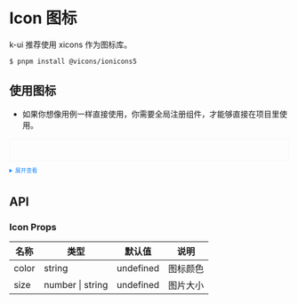 <style>
    .example{
        border: 1px solid #f5f5f5;
        border-radius: 5px;
        padding:20px
    }
    .k-inco {
        margin:10px 5px
    }
    
    details > summary:first-of-type {
        font-size: 10px;
        padding: 8px 0;
        cursor: pointer;
        color: #1989fa;
    }
</style>

# Icon 图标

k-ui 推荐使用 xicons 作为图标库。

```
$ pnpm install @vicons/ionicons5
```

## 使用图标

- 如果你想像用例一样直接使用，你需要全局注册组件，才能够直接在项目里使用。

<script setup lang="ts">
import { CashOutline } from '@vicons/ionicons5'
</script>

<div class="example">
  <k-icon color="red" size="40">
    <CashOutline/>
  </k-icon>

  <k-icon color="green" size="40">
    <CashOutline/>
  </k-icon>
  <k-icon color="blue" size="40">
    <CashOutline/>
  </k-icon>
  <div>
    <k-icon color="red" size="60">
      <CashOutline/>
    </k-icon>
    <k-icon color="green" size="60">
      <CashOutline/>
    </k-icon>
    <k-icon color="blue" size="60">
      <CashOutline/>
    </k-icon>
  </div>
</div>

<details>
<summary>展开查看</summary>

```vue
<script setup lang="ts">
import { CashOutline } from '@vicons/ionicons5'
</script>
<template>
  <k-icon color="red" size="40">
    <CashOutline />
  </k-icon>
</template>
```

</details>

## API

### Icon Props

| 名称  | 类型             | 默认值    | 说明     |
| ----- | ---------------- | --------- | -------- |
| color | string           | undefined | 图标颜色 |
| size  | number \| string | undefined | 图片大小 |
